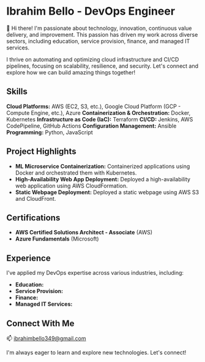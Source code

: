 # Ibrahim Bello - DevOps Engineer

👋 Hi there! I'm passionate about technology, innovation, continuous value delivery, and improvement.  This passion has driven my work across diverse sectors, including education, service provision, finance, and managed IT services.

I thrive on automating and optimizing cloud infrastructure and CI/CD pipelines, focusing on scalability, resilience, and security.  Let's connect and explore how we can build amazing things together!

## Skills

**Cloud Platforms:** AWS (EC2, S3, etc.), Google Cloud Platform (GCP - Compute Engine, etc.), Azure
**Containerization & Orchestration:** Docker, Kubernetes
**Infrastructure as Code (IaC):** Terraform
**CI/CD:** Jenkins, AWS CodePipeline, GitHub Actions
**Configuration Management:** Ansible
**Programming:** Python, JavaScript

## Project Highlights

* **ML Microservice Containerization:** Containerized applications using Docker and orchestrated them with Kubernetes.
* **High-Availability Web App Deployment:** Deployed a high-availability web application using AWS CloudFormation.
* **Static Webpage Deployment:** Deployed a static webpage using AWS S3 and CloudFront. 


## Certifications

* **AWS Certified Solutions Architect - Associate** (AWS)
* **Azure Fundamentals** (Microsoft)

## Experience

I've applied my DevOps expertise across various industries, including:

* **Education:**
* **Service Provision:**
* **Finance:**
* **Managed IT Services:**

## Connect With Me

📫  ibrahimbello349@gmail.com


I'm always eager to learn and explore new technologies. Let's connect!
